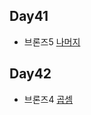 ## Day41

* 브론즈5 [나머지](https://www.acmicpc.net/problem/10430)

## Day42

* 브론즈4 [곱셈](https://www.acmicpc.net/problem/2588)